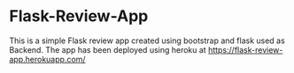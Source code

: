 # Flask-Review-App
This is a simple Flask review app created using bootstrap and flask used as Backend.
The app has been deployed using heroku at https://flask-review-app.herokuapp.com/
